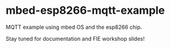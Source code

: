 # mbed-esp8266-mqtt-example
MQTT example using mbed OS and the esp8266 chip.

Stay tuned for documentation and FIE workshop slides!
